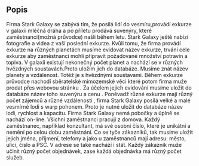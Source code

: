 ## Popis
Firma Stark Galaxy se zabývá tím, že posílá lidí do vesmíru,provádí exkurze v galaxii mléčná dráha a po příletu prodává suvenýry, které zaměstnanci(možná průvodce) našli během letu. Stark Galaxy ještě nabízí fotografie a videa z vaší poslední exkurze. Kvůli tomu, že firma provádí exkurze na různých planetách musíme evidovat název exkurze, trvání cele exkurze aby zaměstnanci mohli připravit požadované množství potravin a topiva. V galaxii existují nekonečný počet planet a nachází se v různých hvězdných soustavách.Proto uložím jich do databáze. Musíme znát název planety a vzdálenost. Totéž je s hvězdnými soustavami. Během exkurze průvodce nachodí sběratelské mimozemské věci které potom firma muže prodat přes webovou stránku . Za účelem jejich evidování musíme uložit do databáze název toho suvenýru a cenu .
Poněvadž různé exkurze mají různý počet zájemců a různé vzdálenosti , firma Stark Galaxy posílá velké a malé vesmírné lodi s warp pohonem. Proto je nutné uložit do databáze název lodi, rychlost a kapacitu. Firma Stark Galaxy nemá pobočky a úplně se nachází on-line. Všichni zaměstnanci pracují z domova. Každý zaměstnanec, například konzultant, má své osobní číslo, které je unikátní a nemění po celou dobu zaměstnání. Co se tyče zákazníků, tak musíme uložit jejich jména, příjmení, telefony a jako u zaměstnanců mají adresu: město, ulici, číslo a PSČ. V adrese se také nachází i stát. Každý zákazník muže učinit různý počet objednávek, zase každá objednávka má různý počet služeb.
